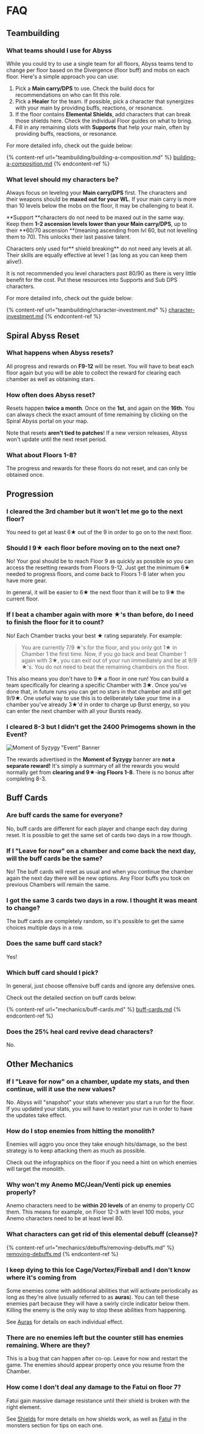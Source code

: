 # FAQ

## Teambuilding

### What teams should I use for Abyss

While you could try to use a single team for all floors, Abyss teams tend to change per floor based on the Divergence (floor buff) and mobs on each floor. Here's a simple approach you can use:

1. Pick a **Main carry/DPS** to use. Check the build docs for recommendations on who can fit this role.
2. Pick a **Healer** for the team. If possible, pick a character that synergizes with your main by providing buffs, reactions, or resonance.
3. If the floor contains **Elemental Shields**, add characters that can break those shields here. Check the individual Floor guides on what to bring.
4. Fill in any remaining slots with **Supports** that help your main, often by providing buffs, reactions, or resonance.

For more detailed info, check out the guide below:

{% content-ref url="teambuilding/building-a-composition.md" %}
[building-a-composition.md](teambuilding/building-a-composition.md)
{% endcontent-ref %}

### What level should my characters be?

Always focus on leveling your **Main carry/DPS** first. The characters and their weapons should be **maxed out for your WL**. If your main carry is more than 10 levels below the mobs on the floor, it may be challenging to beat it.

**Support **characters do not need to be maxed out in the same way. Keep them **1-2 ascension levels lower than your Main carry/DPS**, up to their **60/70 ascension **(meaning ascending from lvl 60, but not levelling them to 70). This unlocks their last passive talent.

Characters only used for** shield breaking** do not need any levels at all. Their skills are equally effective at level 1 (as long as you can keep them alive!).

It is not recommended you level characters past 80/90 as there is very little benefit for the cost. Put these resources into Supports and Sub DPS characters.

For more detailed info, check out the guide below:

{% content-ref url="teambuilding/character-investment.md" %}
[character-investment.md](teambuilding/character-investment.md)
{% endcontent-ref %}

## Spiral Abyss Reset

### What happens when Abyss resets?

All progress and rewards on **F9-12** will be reset. You will have to beat each floor again but you will be able to collect the reward for clearing each chamber as well as obtaining stars.

### How often does Abyss reset?

Resets happen **twice a month**. Once on the **1st**, and again on the **16th**. You can always check the exact amount of time remaining by clicking on the Spiral Abyss portal on your map.

Note that resets **aren't tied to patches**! If a new version releases, Abyss won't update until the next reset period.

### What about Floors 1-8?

The progress and rewards for these floors do not reset, and can only be obtained once.

## Progression

### I cleared the 3rd chamber but it won't let me go to the next floor?

You need to get at least 6★ out of the 9 in order to go on to the next floor.

### Should I 9★ each floor before moving on to the next one?

No! Your goal should be to reach Floor 9 as quickly as possible so you can access the resetting rewards from Floors 9-12. Just get the minimum 6★ needed to progress floors, and come back to Floors 1-8 later when you have more gear.

In general, it will be easier to 6★ the next floor than it will be to 9★ the current floor.

### If I beat a chamber again with more ★'s than before, do I need to finish the floor for it to count?

No! Each Chamber tracks your best ★ rating separately. For example:

> You are currently 7/9 ★'s for the floor, and you only got 1★ in Chamber 1 the first time. Now, if you go back and beat Chamber 1 again with 3★, you can exit out of your run immediately and be at 9/9 ★'s. You do not need to beat the remaining chambers on the floor.

This also means you don't have to 9★ a floor in one run! You can build a team specifically for clearing a specific Chamber with 3★. Once you've done that, in future runs you can get no stars in that chamber and still get 9/9★. One useful way to use this is to deliberately take your time in a chamber you've already 3★'d in order to charge up Burst energy, so you can enter the next chamber with all your Bursts ready.

### I cleared 8-3 but I didn't get the 2400 Primogems shown in the Event?

![Moment of Syzygy "Event" Banner](.gitbook/assets/moment_of_syzygy.jpg)

The rewards advertised in the **Moment of Syzygy** banner are **not a separate reward!** It's simply a summary of all the rewards you would normally get from **clearing and 9**★-**ing Floors 1-8**. There is no bonus after completing 8-3.

## Buff Cards

### Are buff cards the same for everyone?

No, buff cards are different for each player and change each day during reset. It is possible to get the same set of cards two days in a row though.

### If I "Leave for now" on a chamber and come back the next day, will the buff cards be the same?

No! The buff cards will reset as usual and when you continue the chamber again the next day there will be new options. Any Floor buffs you took on previous Chambers will remain the same.

### I got the same 3 cards two days in a row. I thought it was meant to change?

The buff cards are completely random, so it's possible to get the same choices multiple days in a row.

### Does the same buff card stack?

Yes!

### Which buff card should I pick?

In general, just choose offensive buff cards and ignore any defensive ones.

Check out the detailed section on buff cards below:

{% content-ref url="mechanics/buff-cards.md" %}
[buff-cards.md](mechanics/buff-cards.md)
{% endcontent-ref %}

### Does the 25% heal card revive dead characters?

No.

## Other Mechanics

### If I "Leave for now" on a chamber, update my stats, and then continue, will it use the new values?

No. Abyss will "snapshot" your stats whenever you start a run for the floor. If you updated your stats, you will have to restart your run in order to have the updates take effect.

### How do I stop enemies from hitting the monolith?

Enemies will aggro you once they take enough hits/damage, so the best strategy is to keep attacking them as much as possible.

Check out the infographics on the floor if you need a hint on which enemies will target the monolith.

### Why won't my Anemo MC/Jean/Venti pick up enemies properly?

Anemo characters need to be **within 20 levels** of an enemy to properly CC them. This means for example, on Floor 12-3 with level 100 mobs, your Anemo characters need to be at least level 80.

### What characters can get rid of this elemental debuff (cleanse)?

{% content-ref url="mechanics/debuffs/removing-debuffs.md" %}
[removing-debuffs.md](mechanics/debuffs/removing-debuffs.md)
{% endcontent-ref %}

### I keep dying to this Ice Cage/Vortex/Fireball and I don't know where it's coming from

Some enemies come with additional abilities that will activate periodically as long as they're alive (usually referred to as **auras**). You can tell these enemies part because they will have a swirly circle indicator below them. Killing the enemy is the only way to stop these abilities from happening.

See [Auras](mechanics/auras/) for details on each individual effect.

### There are no enemies left but the counter still has enemies remaining. Where are they?

This is a bug that can happen after co-op. Leave for now and restart the game. The enemies should appear property once you resume from the Chamber.

### How come I don't deal any damage to the Fatui on floor 7?

Fatui gain massive damage resistance until their shield is broken with the right element.

See [Shields](mechanics/shields.md) for more details on how shields work, as well as [Fatui](monsters/fatui/) in the monsters section for tips on each one.
